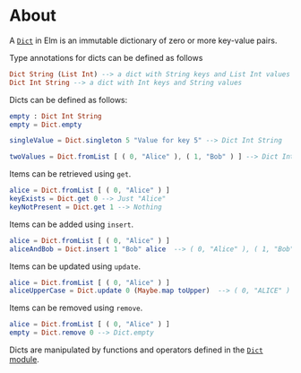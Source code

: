 # About

A [`Dict`][dict] in Elm is an immutable dictionary of zero or more key-value pairs.

Type annotations for dicts can be defined as follows

```elm
Dict String (List Int) --> a dict with String keys and List Int values
Dict Int String --> a dict with Int keys and String values
```

Dicts can be defined as follows:

```elm
empty : Dict Int String
empty = Dict.empty

singleValue = Dict.singleton 5 "Value for key 5" --> Dict Int String

twoValues = Dict.fromList [ ( 0, "Alice" ), ( 1, "Bob" ) ] --> Dict Int String
```

Items can be retrieved using `get`.

```elm
alice = Dict.fromList [ ( 0, "Alice" ) ]
keyExists = Dict.get 0 --> Just "Alice"
keyNotPresent = Dict.get 1 --> Nothing
```

Items can be added using `insert`.

```elm
alice = Dict.fromList [ ( 0, "Alice" ) ]
aliceAndBob = Dict.insert 1 "Bob" alice  --> ( 0, "Alice" ), ( 1, "Bob" )
```

Items can be updated using `update`.

```elm
alice = Dict.fromList [ ( 0, "Alice" ) ]
aliceUpperCase = Dict.update 0 (Maybe.map toUpper)  --> ( 0, "ALICE" )
```

Items can be removed using `remove`.

```elm
alice = Dict.fromList [ ( 0, "Alice" ) ]
empty = Dict.remove 0 --> Dict.empty
```

Dicts are manipulated by functions and operators defined in the [`Dict` module][dict-module].

[dict]: https://riptutorial.com/elm/example/7088/dictionaries
[dict-module]: https://package.elm-lang.org/packages/elm/core/latest/Dict
